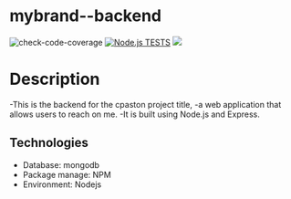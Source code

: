 
# mybrand--backend
![check-code-coverage](https://img.shields.io/badge/code--coverage-66.59%25-yellow)
[![Node.js TESTS](https://github.com/ngoma3/mybrand--backend/actions/workflows/node.js.yml/badge.svg)](https://github.com/ngoma3/mybrand--backend/actions/workflows/node.js.yml)
<a href="https://codeclimate.com/github/ngoma3/mybrand--backend/test_coverage"><img src="https://api.codeclimate.com/v1/badges/dd93e94a420ea82a6c7d/test_coverage" /></a>
# Description
-This is the backend for the cpaston project title, 
-a web application that allows users to reach on me.
-It is built using Node.js and Express.
## Technologies
 - Database: mongodb
 - Package manage: NPM
 - Environment: Nodejs
